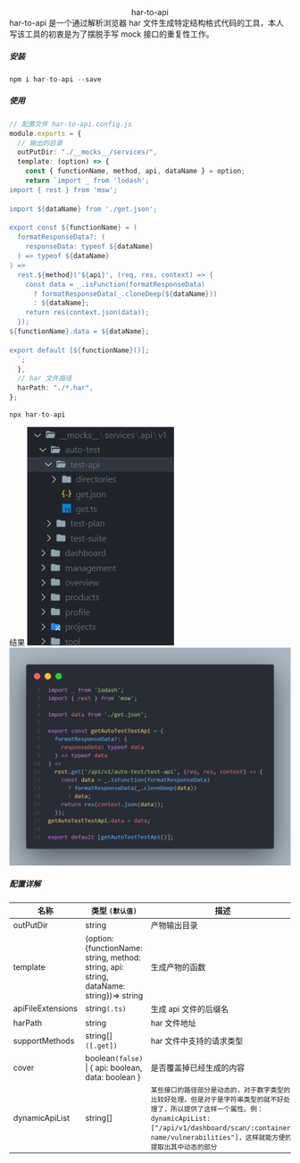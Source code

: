 <div align="center"> har-to-api </div>
har-to-api 是一个通过解析浏览器 har 文件生成特定结构格式代码的工具，本人写该工具的初衷是为了摆脱手写 mock 接口的重复性工作。

##### 安装

```typescript
npm i har-to-api --save
```

##### 使用

```typescript
// 配置文件 har-to-api.config.js
module.exports = {
  // 输出的目录
  outPutDir: "./__mocks__/services/",
  template: (option) => {
    const { functionName, method, api, dataName } = option;
    return `import _ from 'lodash';
import { rest } from 'msw';

import ${dataName} from './get.json';

export const ${functionName} = (
  formatResponseData?: (
    responseData: typeof ${dataName}
  ) => typeof ${dataName}
) =>
  rest.${method}('${api}', (req, res, context) => {
    const data = _.isFunction(formatResponseData)
      ? formatResponseData(_.cloneDeep(${dataName}))
      : ${dataName};
    return res(context.json(data));
  });
${functionName}.data = ${dataName};

export default [${functionName}()];
  `;
  },
  // har 文件路径
  harPath: "./*.har",
};
```

```typescript
npx har-to-api
```

结果
![](./docs/assets/directories.png)
![](./docs/assets/content.png)

##### 配置详解

| 名称              | 类型 `(默认值)`                                                                          | 描述                                                                                                                                                                                                                                   |
| ----------------- | ---------------------------------------------------------------------------------------- | -------------------------------------------------------------------------------------------------------------------------------------------------------------------------------------------------------------------------------------- |
| outPutDir         | string                                                                                   | 产物输出目录                                                                                                                                                                                                                           |
| template          | (option: {functionName: string, method: string, api: string, dataName: string})=> string | 生成产物的函数                                                                                                                                                                                                                         |
| apiFileExtensions | string`(.ts)`                                                                            | 生成 api 文件的后缀名                                                                                                                                                                                                                  |
| harPath           | string                                                                                   | har 文件地址                                                                                                                                                                                                                           |
| supportMethods    | string[]`([.get])`                                                                       | har 文件中支持的请求类型                                                                                                                                                                                                               |
| cover             | boolean`(false)` &#124; { api: boolean, data: boolean }                                  | 是否覆盖掉已经生成的内容                                                                                                                                                                                                               |
| dynamicApiList    | string[]                                                                                 | `某些接口的路径部分是动态的，对于数字类型的比较好处理，但是对于是字符串类型的就不好处理了，所以提供了这样一个属性。例：dynamicApiList: ["/api/v1/dashboard/scan/:container-name/vulnerabilities"]，这样就能方便的提取出其中动态的部分` |
